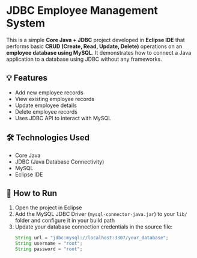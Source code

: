 # JDBC Employee Management System

This is a simple **Core Java + JDBC** project developed in **Eclipse IDE** that performs basic **CRUD (Create, Read, Update, Delete)** operations on an **employee database using MySQL**. It demonstrates how to connect a Java application to a database using JDBC without any frameworks.

## 💡 Features
- Add new employee records
- View existing employee records
- Update employee details
- Delete employee records
- Uses JDBC API to interact with MySQL

## 🛠️ Technologies Used
- Core Java
- JDBC (Java Database Connectivity)
- MySQL
- Eclipse IDE

## 🧪 How to Run
1. Open the project in Eclipse
2. Add the MySQL JDBC Driver (`mysql-connector-java.jar`) to your `lib/` folder and configure it in your build path
3. Update your database connection credentials in the source file:
   ```java
   String url = "jdbc:mysql://localhost:3307/your_database";
   String username = "root";
   String password = "root";
